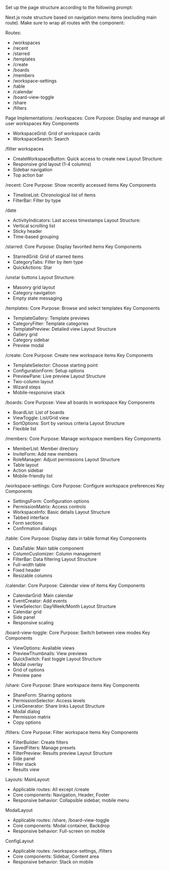 Set up the page structure according to the following prompt:
   
<page-structure-prompt>
Next.js route structure based on navigation menu items (excluding main route). Make sure to wrap all routes with the component:

Routes:
- /workspaces
- /recent
- /starred
- /templates
- /create
- /boards
- /members
- /workspace-settings
- /table
- /calendar
- /board-view-toggle
- /share
- /filters

Page Implementations:
/workspaces:
Core Purpose: Display and manage all user workspaces
Key Components
- WorkspaceGrid: Grid of workspace cards
- WorkspaceSearch: Search

/filter workspaces
- CreateWorkspaceButton: Quick access to create new
Layout Structure:
- Responsive grid layout (1-4 columns)
- Sidebar navigation
- Top action bar

/recent:
Core Purpose: Show recently accessed items
Key Components
- TimelineList: Chronological list of items
- FilterBar: Filter by type

/date
- ActivityIndicators: Last access timestamps
Layout Structure:
- Vertical scrolling list
- Sticky header
- Time-based grouping

/starred:
Core Purpose: Display favorited items
Key Components
- StarredGrid: Grid of starred items
- CategoryTabs: Filter by item type
- QuickActions: Star

/unstar buttons
Layout Structure:
- Masonry grid layout
- Category navigation
- Empty state messaging

/templates:
Core Purpose: Browse and select templates
Key Components
- TemplateGallery: Template previews
- CategoryFilter: Template categories
- TemplatePreview: Detailed view
Layout Structure
- Gallery grid
- Category sidebar
- Preview modal

/create:
Core Purpose: Create new workspace items
Key Components
- TemplateSelector: Choose starting point
- ConfigurationForm: Setup options
- PreviewPane: Live preview
Layout Structure
- Two-column layout
- Wizard steps
- Mobile-responsive stack

/boards:
Core Purpose: View all boards in workspace
Key Components
- BoardList: List of boards
- ViewToggle: List/Grid view
- SortOptions: Sort by various criteria
Layout Structure
- Flexible list

/members:
Core Purpose: Manage workspace members
Key Components
- MemberList: Member directory
- InviteForm: Add new members
- RoleManager: Adjust permissions
Layout Structure
- Table layout
- Action sidebar
- Mobile-friendly list

/workspace-settings:
Core Purpose: Configure workspace preferences
Key Components
- SettingsForm: Configuration options
- PermissionMatrix: Access controls
- WorkspaceInfo: Basic details
Layout Structure
- Tabbed interface
- Form sections
- Confirmation dialogs

/table:
Core Purpose: Display data in table format
Key Components
- DataTable: Main table component
- ColumnCustomizer: Column management
- FilterBar: Data filtering
Layout Structure
- Full-width table
- Fixed header
- Resizable columns

/calendar:
Core Purpose: Calendar view of items
Key Components
- CalendarGrid: Main calendar
- EventCreator: Add events
- ViewSelector: Day/Week/Month
Layout Structure
- Calendar grid
- Side panel
- Responsive scaling

/board-view-toggle:
Core Purpose: Switch between view modes
Key Components
- ViewOptions: Available views
- PreviewThumbnails: View previews
- QuickSwitch: Fast toggle
Layout Structure
- Modal overlay
- Grid of options
- Preview pane

/share:
Core Purpose: Share workspace items
Key Components
- ShareForm: Sharing options
- PermissionSelector: Access levels
- LinkGenerator: Share links
Layout Structure
- Modal dialog
- Permission matrix
- Copy options

/filters:
Core Purpose: Filter workspace items
Key Components
- FilterBuilder: Create filters
- SavedFilters: Manage presets
- FilterPreview: Results preview
Layout Structure
- Side panel
- Filter stack
- Results view

Layouts:
MainLayout:
- Applicable routes: All except /create
- Core components: Navigation, Header, Footer
- Responsive behavior: Collapsible sidebar, mobile menu

ModalLayout
- Applicable routes: /share, /board-view-toggle
- Core components: Modal container, Backdrop
- Responsive behavior: Full-screen on mobile

ConfigLayout
- Applicable routes: /workspace-settings, /filters
- Core components: Sidebar, Content area
- Responsive behavior: Stack on mobile
</page-structure-prompt>